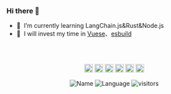 


### Hi there 👋

- 🌱 &nbsp;I’m currently learning LangChain.js&Rust&Node.js
- 🦄 &nbsp;I will invest my time in [Vuese](https://github.com/vuese/vuese)、[esbuild](https://github.com/evanw/esbuild)

<br>
<br>

<!-- <p align="center">
  <code><img height="20" src="https://raw.githubusercontent.com/github/explore/80688e429a7d4ef2fca1e82350fe8e3517d3494d/topics/nodejs/nodejs.png"></code>
  <code><img height="20" src="https://raw.githubusercontent.com/github/explore/80688e429a7d4ef2fca1e82350fe8e3517d3494d/topics/vue/vue.png"></code>
  <code><img height="20" src="https://raw.githubusercontent.com/github/explore/80688e429a7d4ef2fca1e82350fe8e3517d3494d/topics/electron/electron.png"></code>
  <code><img height="20" src="https://raw.githubusercontent.com/github/explore/80688e429a7d4ef2fca1e82350fe8e3517d3494d/topics/es6/es6.png"></code>
  <code><img height="20" src="https://raw.githubusercontent.com/github/explore/80688e429a7d4ef2fca1e82350fe8e3517d3494d/topics/docker/docker.png"></code>
</p> -->
<p align="center">
  <code><img height="20" src="https://img.shields.io/badge/-Node.js-black?style=flat-square&logo=Node.js"></code>
  <code><img height="20" src="https://img.shields.io/badge/-Vue.js-%23282C34?style=flat-square&logo=Vue.js"></code>
  <code><img height="20" src="https://img.shields.io/badge/-Webpack-%232C3A42?style=flat-square&logo=Webpack"></code>
  <code><img height="20" src="https://img.shields.io/badge/-Babel-%23F7DF1C?style=flat-square&logo=babel&logoColor=000000&labelColor=%23F7DF1C&color=%23FFCE5A"></code>
  <code><img height="20" src="https://img.shields.io/badge/_-Rollup-292e33?style=flat-square&logo=rollup.js"></code>
  <code><img height="20" src="https://img.shields.io/badge/-React-%23282C34?style=flat-square&logo=react"></code>
</p>

<div align="center">
    <img alt="Name" style="display: inline;" src="https://img.shields.io/badge/name-FM-brightgreen">
    <img alt="Language" style="display: inline;" src="https://img.shields.io/badge/language-Node.js | JavaScript | Python | Rust-blue">
    <img alt="visitors" style="display: inline;" src="https://visitor-badge.glitch.me/badge?page_id=screetBloom.screetBloom">
</div>



<br>
<br>


<!--
<img align="right" src="https://github-readme-stats.vercel.app/api?username=screetBloom&&show_icons=true&theme=github" />
-->
